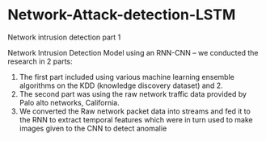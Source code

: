 # Network-Attack-detection-LSTM
Network intrusion detection part 1 

Network Intrusion Detection Model using an RNN-CNN – we conducted the research in 2 parts: 
1. The first part included using various machine learning ensemble algorithms on the KDD (knowledge discovery dataset) and 2. 
2. The second part was using the raw network traffic data provided by Palo alto networks, California. 
3. We converted the Raw network packet data into streams and fed it to the RNN to extract temporal features which were in turn used to make images given to the CNN to detect anomalie

